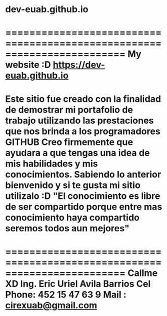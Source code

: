 # dev-euab.github.io
========================================================================
My website :D https://dev-euab.github.io
================================================================================================================================================
Este sitio fue creado con la finalidad de demostrar mi portafolio de trabajo utilizando las prestaciones que nos brinda a los programadores GITHUB
Creo firmemente que ayudara a que tengas una idea de mis habilidades y mis conocimientos.
Sabiendo lo anterior bienvenido y si te gusta mi sitio utilizalo :D 
"El conocimiento es libre de ser compartido porque entre mas conocimiento haya compartido seremos todos aun mejores"
================================================================================================================================================
========================================================================
Callme XD
Ing. Eric Uriel Avila Barrios
Cel Phone: 452 15 47 63 9
Mail : cirexuab@gmail.com
========================================================================

